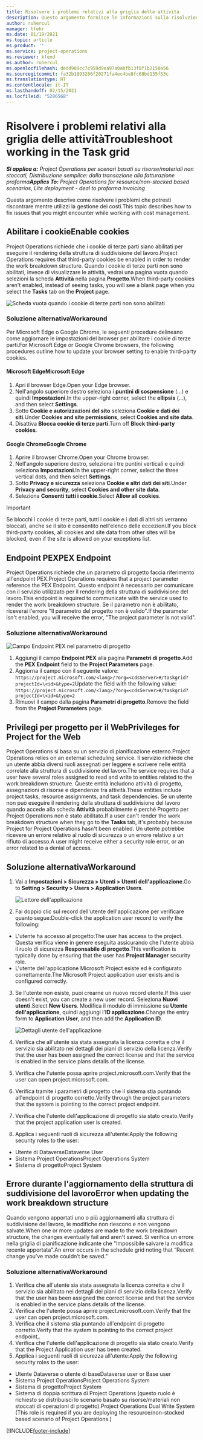 ```yaml
---
title: Risolvere i problemi relativi alla griglia delle attività
description: Questo argomento fornisce le informazioni sulla risoluzione dei problemi necessaria quando si utilizza la griglia delle attività.
author: ruhercul
manager: tfehr
ms.date: 01/19/2021
ms.topic: article
ms.product: ''
ms.service: project-operations
ms.reviewer: kfend
ms.author: ruhercul
ms.openlocfilehash: dedd989cc7c959d9ea97a0abfb13f8f1b2150a56
ms.sourcegitcommit: fa32b1893286f20271fa4ec4be8fc68bd135f53c
ms.translationtype: HT
ms.contentlocale: it-IT
ms.lasthandoff: 02/15/2021
ms.locfileid: "5286568"
---
```

# <a name="troubleshoot-working-in-the-task-grid"></a><span data-ttu-id="b5525-103">Risolvere i problemi relativi alla griglia delle attività</span><span class="sxs-lookup"><span data-stu-id="b5525-103">Troubleshoot working in the Task grid</span></span> 

<span data-ttu-id="b5525-104">_**Si applica a:** Project Operations per scenari basati su risorse/materiali non stoccati, Distribuzione semplice: dalla transazione alla fatturazione proforma_</span><span class="sxs-lookup"><span data-stu-id="b5525-104">_**Applies To:** Project Operations for resource/non-stocked based scenarios, Lite deployment - deal to proforma invoicing_</span></span>

<span data-ttu-id="b5525-105">Questa argomento descrive come risolvere i problemi che potresti riscontrare mentre utilizzi la gestione dei costi.</span><span class="sxs-lookup"><span data-stu-id="b5525-105">This topic describes how to fix issues that you might encounter while working with cost management.</span></span>

## <a name="enable-cookies"></a><span data-ttu-id="b5525-106">Abilitare i cookie</span><span class="sxs-lookup"><span data-stu-id="b5525-106">Enable cookies</span></span>

<span data-ttu-id="b5525-107">Project Operations richiede che i cookie di terze parti siano abilitati per eseguire il rendering della struttura di suddivisione del lavoro.</span><span class="sxs-lookup"><span data-stu-id="b5525-107">Project Operations requires that third-party cookies be enabled in order to render the work breakdown structure.</span></span> <span data-ttu-id="b5525-108">Quando i cookie di terze parti non sono abilitati, invece di visualizzare le attività, vedrai una pagina vuota quando selezioni la scheda **Attività** nella pagina **Progetto**.</span><span class="sxs-lookup"><span data-stu-id="b5525-108">When third-party cookies aren't enabled, instead of seeing tasks, you will see a blank page when you select the **Tasks** tab on the **Project** page.</span></span>

![Scheda vuota quando i cookie di terze parti non sono abilitati](media/blankschedule.png)


### <a name="workaround"></a><span data-ttu-id="b5525-110">Soluzione alternativa</span><span class="sxs-lookup"><span data-stu-id="b5525-110">Workaround</span></span>
<span data-ttu-id="b5525-111">Per Microsoft Edge o Google Chrome, le seguenti procedure delineano come aggiornare le impostazioni del browser per abilitare i cookie di terze parti.</span><span class="sxs-lookup"><span data-stu-id="b5525-111">For Microsoft Edge or Google Chrome browsers, the following procedures outline how to update your browser setting to enable third-party cookies.</span></span>

#### <a name="microsoft-edge"></a><span data-ttu-id="b5525-112">Microsoft Edge</span><span class="sxs-lookup"><span data-stu-id="b5525-112">Microsoft Edge</span></span>

1. <span data-ttu-id="b5525-113">Apri il browser Edge.</span><span class="sxs-lookup"><span data-stu-id="b5525-113">Open your Edge browser.</span></span>
2. <span data-ttu-id="b5525-114">Nell'angolo superiore destro seleziona i **puntini di sospensione** (...) e quindi **Impostazioni**.</span><span class="sxs-lookup"><span data-stu-id="b5525-114">In the upper-right corner, select the **ellipsis** (...), and then select **Settings**.</span></span>
3. <span data-ttu-id="b5525-115">Sotto **Cookie e autorizzazioni del sito** seleziona **Cookie e dati dei siti**.</span><span class="sxs-lookup"><span data-stu-id="b5525-115">Under **Cookies and site permissions**, select **Cookies and site data**.</span></span>
4. <span data-ttu-id="b5525-116">Disattiva **Blocca cookie di terze parti**.</span><span class="sxs-lookup"><span data-stu-id="b5525-116">Turn off **Block third-party cookies**.</span></span>

#### <a name="google-chrome"></a><span data-ttu-id="b5525-117">Google Chrome</span><span class="sxs-lookup"><span data-stu-id="b5525-117">Google Chrome</span></span>

1. <span data-ttu-id="b5525-118">Aprire il browser Chrome.</span><span class="sxs-lookup"><span data-stu-id="b5525-118">Open your Chrome browser.</span></span>
2. <span data-ttu-id="b5525-119">Nell'angolo superiore destro, seleziona i tre puntini verticali e quindi seleziona **Impostazioni**.</span><span class="sxs-lookup"><span data-stu-id="b5525-119">In the upper-right corner, select the three vertical dots, and then select **Settings**.</span></span>
3. <span data-ttu-id="b5525-120">Sotto **Privacy e sicurezza** seleziona **Cookie e altri dati dei siti**.</span><span class="sxs-lookup"><span data-stu-id="b5525-120">Under **Privacy and security**, select **Cookies and other site data**.</span></span>
4. <span data-ttu-id="b5525-121">Seleziona **Consenti tutti i cookie**.</span><span class="sxs-lookup"><span data-stu-id="b5525-121">Select **Allow all cookies**.</span></span>

> [!IMPORTANT]
> <span data-ttu-id="b5525-122">Se blocchi i cookie di terze parti, tutti i cookie e i dati di altri siti verranno bloccati, anche se il sito è consentito nell'elenco delle eccezioni.</span><span class="sxs-lookup"><span data-stu-id="b5525-122">If you block third-party cookies, all cookies and site data from other sites will be blocked, even if the site is allowed on your exceptions list.</span></span>

## <a name="pex-endpoint"></a><span data-ttu-id="b5525-123">Endpoint PEX</span><span class="sxs-lookup"><span data-stu-id="b5525-123">PEX Endpoint</span></span>

<span data-ttu-id="b5525-124">Project Operations richiede che un parametro di progetto faccia riferimento all'endpoint PEX.</span><span class="sxs-lookup"><span data-stu-id="b5525-124">Project Operations requires that a project parameter reference the PEX Endpoint.</span></span> <span data-ttu-id="b5525-125">Questo endpoint è necessario per comunicare con il servizio utilizzato per il rendering della struttura di suddivisione del lavoro.</span><span class="sxs-lookup"><span data-stu-id="b5525-125">This endpoint is required to communicate with the service used to render the work breakdown structure.</span></span> <span data-ttu-id="b5525-126">Se il parametro non è abilitato, riceverai l'errore "Il parametro del progetto non è valido".</span><span class="sxs-lookup"><span data-stu-id="b5525-126">If the parameter isn't enabled, you will receive the error, "The project parameter is not valid".</span></span> 

### <a name="workaround"></a><span data-ttu-id="b5525-127">Soluzione alternativa</span><span class="sxs-lookup"><span data-stu-id="b5525-127">Workaround</span></span>
 ![Campo Endpoint PEX nel parametro di progetto](media/projectparameter.png)

1. <span data-ttu-id="b5525-129">Aggiungi il campo **Endpoint PEX** alla pagina **Parametri di progetto**.</span><span class="sxs-lookup"><span data-stu-id="b5525-129">Add the **PEX Endpoint** field to the **Project Parameters** page.</span></span>
2. <span data-ttu-id="b5525-130">Aggiorna il campo con il seguente valore: `https://project.microsoft.com/<lang>/?org=<cdsServer>#/taskgrid?projectId=\<id>&type=2`</span><span class="sxs-lookup"><span data-stu-id="b5525-130">Update the field with the following value: `https://project.microsoft.com/<lang>/?org=<cdsServer>#/taskgrid?projectId=\<id>&type=2`</span></span>
3. <span data-ttu-id="b5525-131">Rimuovi il campo dalla pagina **Parametri di progetto**.</span><span class="sxs-lookup"><span data-stu-id="b5525-131">Remove the field from the **Project Parameters** page.</span></span>

## <a name="privileges-for-project-for-the-web"></a><span data-ttu-id="b5525-132">Privilegi per progetto per il Web</span><span class="sxs-lookup"><span data-stu-id="b5525-132">Privileges for Project for the Web</span></span>

<span data-ttu-id="b5525-133">Project Operations si basa su un servizio di pianificazione esterno.</span><span class="sxs-lookup"><span data-stu-id="b5525-133">Project Operations relies on an external scheduling service.</span></span> <span data-ttu-id="b5525-134">Il servizio richiede che un utente abbia diversi ruoli assegnati per leggere e scrivere nelle entità correlate alla struttura di suddivisione del lavoro.</span><span class="sxs-lookup"><span data-stu-id="b5525-134">The service requires that a user have several roles assigned to read and write to entities related to the work breakdown structure.</span></span> <span data-ttu-id="b5525-135">Queste entità includono attività di progetto, assegnazioni di risorse e dipendenze tra attività.</span><span class="sxs-lookup"><span data-stu-id="b5525-135">These entities include project tasks, resource assignments, and task dependencies.</span></span> <span data-ttu-id="b5525-136">Se un utente non può eseguire il rendering della struttura di suddivisione del lavoro quando accede alla scheda **Attività** probabilmente è perché Progetto per Project Operations non è stato abilitato.</span><span class="sxs-lookup"><span data-stu-id="b5525-136">If a user can't render the work breakdown structure when they go to the **Tasks** tab, it's probably because Project for Project Operations hasn't been enabled.</span></span> <span data-ttu-id="b5525-137">Un utente potrebbe ricevere un errore relativo al ruolo di sicurezza o un errore relativo a un rifiuto di accesso.</span><span class="sxs-lookup"><span data-stu-id="b5525-137">A user might receive either a security role error, or an error related to a denial of access.</span></span>


## <a name="workaround"></a><span data-ttu-id="b5525-138">Soluzione alternativa</span><span class="sxs-lookup"><span data-stu-id="b5525-138">Workaround</span></span>

1. <span data-ttu-id="b5525-139">Vai a **Impostazioni > Sicurezza > Utenti > Utenti dell'applicazione**.</span><span class="sxs-lookup"><span data-stu-id="b5525-139">Go to **Setting > Security > Users > Application Users**.</span></span>  

   ![Lettore dell'applicazione](media/applicationuser.jpg)
   
2. <span data-ttu-id="b5525-141">Fai doppio clic sul record dell'utente dell'applicazione per verificare quanto segue:</span><span class="sxs-lookup"><span data-stu-id="b5525-141">Double-click the application user record to verify the following:</span></span>

 - <span data-ttu-id="b5525-142">L'utente ha accesso al progetto:</span><span class="sxs-lookup"><span data-stu-id="b5525-142">The user has access to the project.</span></span> <span data-ttu-id="b5525-143">Questa verifica viene in genere eseguita assicurando che l'utente abbia il ruolo di sicurezza **Responsabile di progetto**.</span><span class="sxs-lookup"><span data-stu-id="b5525-143">This verification is typically done by ensuring that the user has **Project Manager** security role.</span></span>
 - <span data-ttu-id="b5525-144">L'utente dell'applicazione Microsoft Project esiste ed è configurato correttamente.</span><span class="sxs-lookup"><span data-stu-id="b5525-144">The Microsoft Project application user exists and is configured correctly.</span></span>
 
3. <span data-ttu-id="b5525-145">Se l'utente non esiste, puoi crearne un nuovo record utente.</span><span class="sxs-lookup"><span data-stu-id="b5525-145">If this user doesn't exist, you can create a new user record.</span></span> <span data-ttu-id="b5525-146">Seleziona **Nuovi utenti**.</span><span class="sxs-lookup"><span data-stu-id="b5525-146">Select **New Users**.</span></span> <span data-ttu-id="b5525-147">Modifica il modulo di immissione su **Utente dell'applicazione**, quindi aggiungi l'**ID applicazione**.</span><span class="sxs-lookup"><span data-stu-id="b5525-147">Change the entry form to **Application User**, and then add the **Application ID**.</span></span>

   ![Dettagli utente dell'applicazione](media/applicationuserdetails.jpg)

4. <span data-ttu-id="b5525-149">Verifica che all'utente sia stata assegnata la licenza corretta e che il servizio sia abilitato nei dettagli dei piani di servizio della licenza.</span><span class="sxs-lookup"><span data-stu-id="b5525-149">Verify that the user has been assigned the correct license and that the service is enabled in the service plans details of the license.</span></span>
5. <span data-ttu-id="b5525-150">Verifica che l'utente possa aprire project.microsoft.com.</span><span class="sxs-lookup"><span data-stu-id="b5525-150">Verify that the user can open project.microsoft.com.</span></span>
6. <span data-ttu-id="b5525-151">Verifica tramite i parametri di progetto che il sistema stia puntando all'endpoint di progetto corretto.</span><span class="sxs-lookup"><span data-stu-id="b5525-151">Verify through the project parameters that the system is pointing to the correct project endpoint.</span></span>
7. <span data-ttu-id="b5525-152">Verifica che l'utente dell'applicazione di progetto sia stato creato.</span><span class="sxs-lookup"><span data-stu-id="b5525-152">Verify that the project application user is created.</span></span>
8. <span data-ttu-id="b5525-153">Applica i seguenti ruoli di sicurezza all'utente:</span><span class="sxs-lookup"><span data-stu-id="b5525-153">Apply the following security roles to the user:</span></span>

  - <span data-ttu-id="b5525-154">Utente di Dataverse</span><span class="sxs-lookup"><span data-stu-id="b5525-154">Dataverse User</span></span>
  - <span data-ttu-id="b5525-155">Sistema Project Operations</span><span class="sxs-lookup"><span data-stu-id="b5525-155">Project Operations System</span></span>
  - <span data-ttu-id="b5525-156">Sistema di progetto</span><span class="sxs-lookup"><span data-stu-id="b5525-156">Project System</span></span>

## <a name="error-when-updating-the-work-breakdown-structure"></a><span data-ttu-id="b5525-157">Errore durante l'aggiornamento della struttura di suddivisione del lavoro</span><span class="sxs-lookup"><span data-stu-id="b5525-157">Error when updating the work breakdown structure</span></span>

<span data-ttu-id="b5525-158">Quando vengono apportati uno o più aggiornamenti alla struttura di suddivisione del lavoro, le modifiche non riescono e non vengono salvate.</span><span class="sxs-lookup"><span data-stu-id="b5525-158">When one or more updates are made to the work breakdown structure, the changes eventually fail and aren't saved.</span></span> <span data-ttu-id="b5525-159">Si verifica un errore nella griglia di pianificazione indicante che "Impossibile salvare la modifica recente apportata".</span><span class="sxs-lookup"><span data-stu-id="b5525-159">An error occurs in the schedule grid noting that “Recent change you’ve made couldn’t be saved.”</span></span>

### <a name="workaround"></a><span data-ttu-id="b5525-160">Soluzione alternativa</span><span class="sxs-lookup"><span data-stu-id="b5525-160">Workaround</span></span>

1. <span data-ttu-id="b5525-161">Verifica che all'utente sia stata assegnata la licenza corretta e che il servizio sia abilitato nei dettagli dei piani di servizio della licenza.</span><span class="sxs-lookup"><span data-stu-id="b5525-161">Verify that the user has been assigned the correct license and that the service is enabled in the service plans details of the license.</span></span>
2. <span data-ttu-id="b5525-162">Verifica che l'utente possa aprire project.microsoft.com.</span><span class="sxs-lookup"><span data-stu-id="b5525-162">Verify that the user can open project.microsoft.com.</span></span>
3. <span data-ttu-id="b5525-163">Verifica che il sistema stia puntando all'endpoint di progetto corretto.</span><span class="sxs-lookup"><span data-stu-id="b5525-163">Verify that the system is pointing to the correct project endpoint,.</span></span>
4. <span data-ttu-id="b5525-164">Verifica che l'utente dell'applicazione di progetto sia stato creato.</span><span class="sxs-lookup"><span data-stu-id="b5525-164">Verify that the Project Application user has been created.</span></span>
5. <span data-ttu-id="b5525-165">Applica i seguenti ruoli di sicurezza all'utente:</span><span class="sxs-lookup"><span data-stu-id="b5525-165">Apply the following security roles to the user:</span></span>
  
  - <span data-ttu-id="b5525-166">Utente Dataverse o utente di base</span><span class="sxs-lookup"><span data-stu-id="b5525-166">Dataverse user or Base user</span></span>
  - <span data-ttu-id="b5525-167">Sistema Project Operations</span><span class="sxs-lookup"><span data-stu-id="b5525-167">Project Operations System</span></span>
  - <span data-ttu-id="b5525-168">Sistema di progetto</span><span class="sxs-lookup"><span data-stu-id="b5525-168">Project System</span></span>
  - <span data-ttu-id="b5525-169">Sistema di doppia scrittura di Project Operations (questo ruolo è richiesto se distribuisci lo scenario basato su risorse/materiali non stoccati di operazioni di progetto).</span><span class="sxs-lookup"><span data-stu-id="b5525-169">Project Operations Dual Write System (This role is required if you are deploying the resource/non-stocked based scenario of Project Operations.)</span></span>


[!INCLUDE[footer-include](../includes/footer-banner.md)]